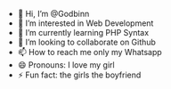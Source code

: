 - 👋 Hi, I’m @Godbinn
- 👀 I’m interested in Web Development
- 🌱 I’m currently learning PHP Syntax
- 💞️ I’m looking to collaborate on Github 
- 📫 How to reach me only my Whatsapp
- 😄 Pronouns: I love my girl
- ⚡ Fun fact: the girls the boyfriend

<!---
Godbinn/Godbinn is a ✨ special ✨ repository because its `README.md` (this file) appears on your GitHub profile.
You can click the Preview link to take a look at your changes.
--->
